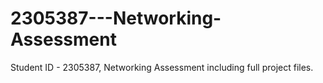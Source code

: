 # 2305387---Networking-Assessment
Student ID - 2305387, Networking Assessment including full project files.
